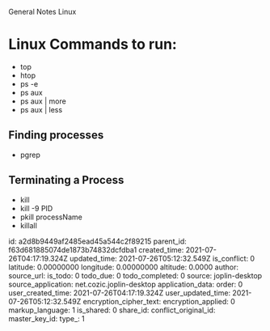 General Notes Linux

# Linux Commands to run:

- top
- htop
- ps -e
- ps aux
- ps aux | more
- ps aux | less

## Finding processes

- pgrep <process-name>

## Terminating a Process

- kill
- kill -9 PID
- pkill processName
- killall



id: a2d8b9449af2485ead45a544c2f89215
parent_id: f63d681885074de1873b74832dcfdba1
created_time: 2021-07-26T04:17:19.324Z
updated_time: 2021-07-26T05:12:32.549Z
is_conflict: 0
latitude: 0.00000000
longitude: 0.00000000
altitude: 0.0000
author: 
source_url: 
is_todo: 0
todo_due: 0
todo_completed: 0
source: joplin-desktop
source_application: net.cozic.joplin-desktop
application_data: 
order: 0
user_created_time: 2021-07-26T04:17:19.324Z
user_updated_time: 2021-07-26T05:12:32.549Z
encryption_cipher_text: 
encryption_applied: 0
markup_language: 1
is_shared: 0
share_id: 
conflict_original_id: 
master_key_id: 
type_: 1